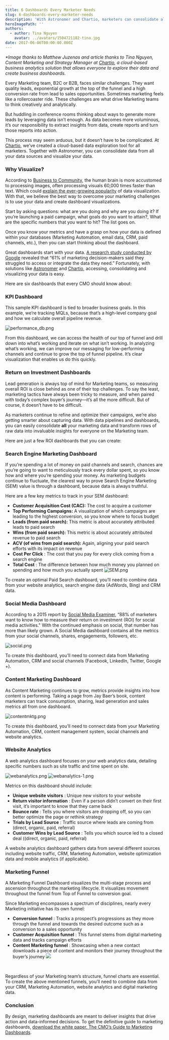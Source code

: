 ```yaml
---
title: 6 Dashboards Every Marketer Needs
slug: 6-dashboards-every-marketer-needs
description: 'With Astronomer and Chartio, marketers can consolidate all their data sources and visualize their data.'
heroImagePath: ''
authors:
  - author: Tina Nguyen
    avatar: ../avatars/1504721182-tina.jpg
date: 2017-06-06T00:00:00.000Z
---
```


_\*Image thanks to Matthew Juzenas and article thanks to Tina Nguyen, Content Marketing and Strategy Manager at [Chartio](https://www.chartio.com/),&nbsp;a cloud-based business analytics solution that allows everyone to explore their data and create business dashboards.&nbsp;_

Every Marketing team, B2C or B2B, faces similar challenges. They want quality leads, exponential growth at the top of the funnel and a high conversion rate from lead to sales opportunities. Sometimes marketing feels like a rollercoaster ride. These challenges are what drive Marketing teams to think creatively and analytically.

But huddling in conference rooms thinking about ways to generate more leads by leveraging data isn’t enough. As data becomes more voluminous, it’s our responsibility to extract insights from data, create reports and turn those reports into action.

This process may seem arduous, but it doesn’t have to be complicated. At [Chartio](https://chartio.com/), we’ve created a cloud-based data exploration tool for all marketers.&nbsp;Together with Astronomer, you can consolidate data from all your data sources and visualize your data.

### Why Visualize?

According to [Business to Community](https://www.business2community.com/digital-marketing/visual-marketing-pictures-worth-60000-words-01126256#zH8TkrtJuguxgDDh.97), the human brain is more accustomed to processing images, often processing visuals 60,000 times faster than text. Which could [explain the ever-growing popularity](https://www.scribblelive.com/blog/2012/02/23/why-is-data-visualization-so-hot/) of data visualization. With that, we believe the best way to overcome your marketing challenges is to use your data and create dashboard visualizations.

Start by asking questions: what are you doing and why are you doing it? If you’re launching a paid campaign, what goals do you want to attain?, What are the specific numbers that you want to hit? The list goes on.

Once you know your metrics and have a grasp on how your data is defined within your databases (Marketing Automation, email data, CRM, paid channels, etc.), then you can start thinking about the dashboard.

Great dashboards start with your data. [A research study conducted by Google](https://www.thinkwithgoogle.com/articles/marketing-analytics-data-challenges-opportunities.html)&nbsp;revealed that “61% of marketing decision-makers said they struggled to access or integrate the data they need.” Fortunately, with solutions like [Astronomer](/) and [Chartio](https://www.chartio.com/), accessing,&nbsp;consolidating&nbsp;and visualizing your data is easy.

Here are six dashboards that every CMO should know about:

### KPI Dashboard

This sample KPI dashboard is tied to broader business goals. In this example, we’re tracking MQLs, because that’s a high-level company goal and how we calculate overall pipeline revenue.

 ![performance_db.png](./performance_db.png)  

From this dashboard, we can access the health of our top of funnel and drill down into what’s working and iterate on what isn’t working. In analyzing what’s working, we can improve our messaging for low-performing channels and continue to grow the top of funnel pipeline. It’s clear visualization that enables us do this quickly.

### Return on Investment Dashboards

Lead generation is always top of mind for Marketing teams, so measuring overall ROI is close behind as one of their top challenges. To say the least, marketing tactics have always been tricky to measure, and when paired with today’s complex buyer’s journey—it’s all the more difficult. But of course, it doesn’t have to be difficult.

As marketers continue to refine and optimize their campaigns, we’re also getting smarter about capturing data. With data pipelines and dashboards, you can easily consolidate **all** your marketing data and transform rows of raw data into invaluable insights for everyone on the Marketing team.

Here are just a few ROI dashboards that you can create:

### Search Engine Marketing Dashboard

If you’re spending a lot of money on paid channels and search, chances are you’re going to want to meticulously track every dollar spent, so you know how and where you’re spending your money. As marketing budgets continue to fluctuate, the clearest way to prove Search Engine Marketing (SEM) value is through a dashboard, because data is always truthful.

Here are a few key metrics to track in your SEM dashboard:

- **Customer Acquisition Cost (CAC):** The cost to acquire a customer&nbsp;
- **Top Performing Campaigns:** A visualization of which campaigns are leading to the highest conversion, so you know where to focus budget 
- **Leads (from paid search):** This metric is about accurately attributed leads to paid search 
- **Wins (from paid search):** This metric is about accurately attributed revenue to paid search 
- **ACV (of wins from paid search):** Again, aligning your paid search efforts with its impact on revenue
- **Cost Per Click** : The cost that you pay for every click coming from a search engine 
- **Total Cost** : The difference between how much money you planned on spending and how much you actually spent 
 ![SEM.png](./SEM.png)  
  

To create an optimal Paid Search dashboard, you’ll need to combine data from your website analytics, search engine data (AdWords, Bing) and CRM data.

### Social Media Dashboard

According to a 2015 report by [Social Media Examiner](https://www.socialmediaexaminer.com/SocialMediaMarketingIndustryReport2015.pdf), “88% of marketers want to know how to measure their return on investment (ROI) for social media activities." With the continued emphasis on social, that number has more than likely grown. A Social Media dashboard contains all the metrics from your social channels, shares, engagements, followers, etc.

 ![social.png](./social.png)  

To create this dashboard, you’ll need to connect data from Marketing Automation, CRM and social channels (Facebook, LinkedIn, Twitter, Google +).

### Content Marketing Dashboard

As Content Marketing continues to grow, metrics provide insights into how content is performing. Taking a page from Jay Baer’s book, content marketers can track consumption, sharing, lead generation and sales metrics all from one dashboard.

 ![contentmktg.png](./contentmktg.png)  

To create this dashboard, you’ll need to connect data from your Marketing Automation, CRM, content management system, social channels and website analytics.

### Website Analytics

A web analytics dashboard focuses on your web analytics data, detailing specific numbers such as site traffic and time spent on site.

 ![webanalytics.png](./webanalytics.png) ![webanalytics-1.png](./webanalytics-1.png)  

Metrics on this dashboard should include:

- **Unique website visitors** : Unique new visitors to your website 
- **Return visitor information** : Even if a person didn’t convert on their first visit, it’s important to know that they came back 
- **Bounce rate** : Tells you where visitors are dropping off, so you can better optimize the page or rethink strategy 
- **Trials by Lead Source** : Traffic source where leads are coming from (direct, organic, paid, referral) 
- **Customer Wins by Lead Source** : Tells you which source led to a closed deal ((direct, organic, paid, referral) &nbsp;

A website analytics dashboard gathers data from several different sources including website traffic, CRM, Marketing Automation, website optimization data and mobile analytics (if applicable).

### Marketing Funnel

A Marketing Funnel Dashboard visualizes the multi-stage process and ascension throughout the marketing lifecycle. It visualizes movement throughout the funnel from Top of Funnel to conversion goal.

Since Marketing encompasses a spectrum of disciplines, nearly every Marketing initiative has its own funnel:

- **Conversion funnel** : Tracks a prospect’s progressions as they move through the funnel and towards the desired outcome such as a conversion to a sales opportunity
- **Customer Acquisition funnel** : This funnel stems from digital marketing data and tracks campaign efforts
- **Content Marketing funnel** : Showcasing when a new contact downloads a piece of content and monitors their journey throughout the buyer’s journey
 ![](https://cdn-images-1.medium.com/max/1600/1*sn1UC4_pV2FfqkHTU-f36g.png)

&nbsp;

Regardless of your Marketing team’s structure, funnel charts are essential. To create the above mentioned funnels, you’ll need to combine data from your CRM, Marketing Automation, website analytics and digital marketing data.

### Conclusion

By design, marketing dashboards are meant to deliver insights that drive action and data-informed decisions. To get the definitive guide to marketing dashboards, [download the white paper, The CMO’s Guide to Marketing Dashboards](https://landing.chartio.com/whitepaper-marketing-guide-to-dashboards).

